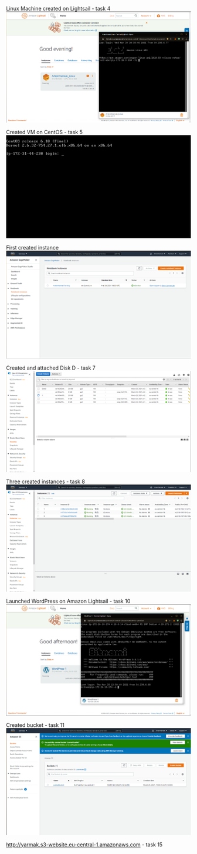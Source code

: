  Linux Machine created on Lightsail - task 4
 ![Linux Machine created on Lightsail](images/creadtedLa.png)

 Created VM on CentOS  - task 5
 ![1](images/i-077a3c1e0c6e2cad8.jpg)

 First created instance
 ![2](images/in.png)

 Created and attached Disk D - task 7
 ![4](images/createdVol.png)

 Three created instances - task 8
 ![3](images/createdIns.png)


 Launched WordPress on Amazon Lightsail - task 10
 ![5](images/gg.png)

 
 Created bucket - task 11
 ![5](images/bucket.png)

 http://yarmak.s3-website.eu-central-1.amazonaws.com - task 15